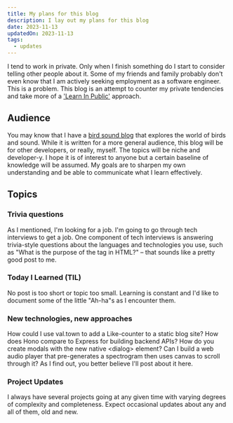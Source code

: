 ```yaml
---
title: My plans for this blog
description: I lay out my plans for this blog
date: 2023-11-13
updatedOn: 2023-11-13
tags:
  - updates
---
```

I tend to work in private. Only when I finish something do I start to consider telling other people about it. Some of my friends and family probably don't even know that I am actively seeking employment as a software engineer. This is a problem. This blog is an attempt to counter my private tendencies and take more of a ['Learn In Public'](https://www.swyx.io/learn-in-public) approach.

## Audience

You may know that I have a [bird sound blog](https://birdsmakesound.com/) that explores the world of birds and sound. While it is written for a more general audience, this blog will be for other developers, or really, myself. The topics will be niche and developer-y. I hope it is of interest to anyone but a certain baseline of knowledge will be assumed. My goals are to sharpen my own understanding and be able to communicate what I learn effectively.

## Topics

### Trivia questions

As I mentioned, I'm looking for a job. I'm going to go through tech interviews to get a job. One component of tech interviews is answering trivia-style questions about the languages and technologies you use, such as "What is the purpose of the <!DOCTYPE html> tag in HTML?" – that sounds like a pretty good post to me.

### Today I Learned (TIL)

No post is too short or topic too small. Learning is constant and I'd like to document some of the little "Ah-ha"s as I encounter them.  

### New technologies, new approaches

How could I use val.town to add a Like-counter to a static blog site? How does Hono compare to Express for building backend APIs? How do you create modals with the new native \<dialog\> element? Can I build a web audio player that pre-generates a spectrogram then uses canvas to scroll through it? As I find out, you better believe I'll post about it here.

### Project Updates

I always have several projects going at any given time with varying degrees of complexity and completeness. Expect occasional updates about any and all of them, old and new.
